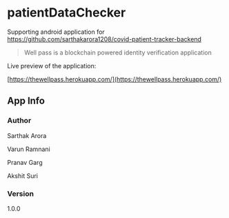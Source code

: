# patientDataChecker
Supporting android application for https://github.com/sarthakarora1208/covid-patient-tracker-backend

> Well pass is a blockchain powered identity verification application

Live preview of the application:

[https://thewellpass.herokuapp.com/](https://thewellpass.herokuapp.com/)


## App Info

### Author

Sarthak Arora

Varun Ramnani

Pranav Garg

Akshit Suri

### Version

1.0.0
